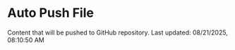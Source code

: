 # Auto Push File

Content that will be pushed to GitHub repository.
Last updated: 08/21/2025, 08:10:50 AM